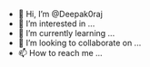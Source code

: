 


- 👋 Hi, I’m @Deepak0raj
- 👀 I’m interested in ...
- 🌱 I’m currently learning ...
- 💞️ I’m looking to collaborate on ...
- 📫 How to reach me ...

<!---
Deepak0raj/Deepak0raj is a ✨ special ✨ repository because its `README.md` (this file) appears on your GitHub profile.
You can click the Preview link to take a look at your changes.
--->
